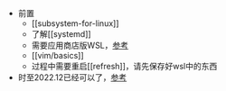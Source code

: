 - 前置
  - [[subsystem-for-linux]]
  - 了解[[systemd]]
  - 需要应用商店版WSL，[参考](https://devblogs.microsoft.com/commandline/a-preview-of-wsl-in-the-microsoft-store-is-now-available/#how-to-install-and-use-wsl-in-the-microsoft-store)
  - [[vim/basics]]
  - 过程中需要重启[[refresh]]，请先保存好wsl中的东西
- 时至2022.12已经可以了，[参考](https://devblogs.microsoft.com/commandline/systemd-support-is-now-available-in-wsl/)
